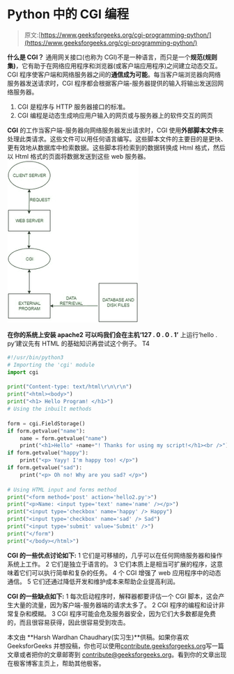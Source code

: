# Python 中的 CGI 编程

> 原文:[https://www.geeksforgeeks.org/cgi-programming-python/](https://www.geeksforgeeks.org/cgi-programming-python/)

**什么是 CGI？**
通用网关接口(也称为 CGI)不是一种语言，而只是一个**规范(规则集)**，它有助于在网络应用程序和浏览器(或客户端应用程序)之间建立动态交互。CGI 程序使客户端和网络服务器之间的**通信成为可能**。每当客户端浏览器向网络服务器发送请求时，CGI 程序都会根据客户端-服务器提供的输入将输出发送回网络服务器。

1.  CGI 是程序与 HTTP 服务器接口的标准。
2.  CGI 编程是动态生成响应用户输入的网页或与服务器上的软件交互的网页

**CGI**
的工作当客户端-服务器向网络服务器发出请求时，CGI 使用**外部脚本文件**来处理此类请求。这些文件可以用任何语言编写。这些脚本文件的主要目的是更快、更有效地从数据库中检索数据。这些脚本将检索到的数据转换成 Html 格式，然后以 Html 格式的页面将数据发送到这些 web 服务器。
![](img/4d39f88447d8e678d5b961bfe4db586e.png)

**在你的系统上安装 apache2 可以吗我们会在主机‘127 . 0 . 0 . 1’**
上运行‘hello . py’建议先有 HTML 的基础知识再尝试这个例子。
T4

```py
#!/usr/bin/python3
# Importing the 'cgi' module
import cgi

print("Content-type: text/html\r\n\r\n")
print("<html><body>")
print("<h1> Hello Program! </h1>")
# Using the inbuilt methods

form = cgi.FieldStorage()
if form.getvalue("name"):
    name = form.getvalue("name")
    print("<h1>Hello" +name+"! Thanks for using my script!</h1><br />")
if form.getvalue("happy"):
    print("<p> Yayy! I'm happy too! </p>")
if form.getvalue("sad"):
    print("<p> Oh no! Why are you sad? </p>")

# Using HTML input and forms method
print("<form method='post' action='hello2.py'>")
print("<p>Name: <input type='text' name='name' /></p>")
print("<input type='checkbox' name='happy' /> Happy")
print("<input type='checkbox' name='sad' /> Sad")
print("<input type='submit' value='Submit' />")
print("</form")
print("</body></html>")
```

**CGI 的一些优点讨论如下:**
1 它们是可移植的，几乎可以在任何网络服务器和操作系统上工作。
2 它们是独立于语言的。
3 它们本质上是相当可扩展的程序，这意味着它们可以执行简单和复杂的任务。
4 个 CGI 增强了 web 应用程序中的动态通信。
5 它们还通过降低开发和维护成本来帮助企业提高利润。

**CGI 的一些缺点如下:**
1 每次启动程序时，解释器都要评估一个 CGI 脚本，这会产生大量的流量，因为客户端-服务器端的请求太多了。
2 CGI 程序的编程和设计非常复杂和模糊。
3 CGI 程序可能会危及服务器安全，因为它们大多数都是免费的，而且很容易获得，因此很容易受到攻击。

本文由 **Harsh Wardhan Chaudhary(实习生)**供稿。如果你喜欢 GeeksforGeeks 并想投稿，你也可以使用[contribute.geeksforgeeks.org](http://www.contribute.geeksforgeeks.org)写一篇文章或者把你的文章邮寄到 contribute@geeksforgeeks.org。看到你的文章出现在极客博客主页上，帮助其他极客。
